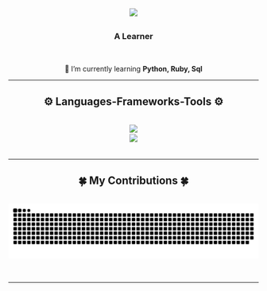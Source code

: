<h1 align="center">
    <img src="https://readme-typing-svg.herokuapp.com/?font=Righteous&size=35&center=true&vCenter=true&width=500&height=70&duration=4000&lines=Hi+There!+👋;+I'm+MH+Raafi!;" />
</h1>

<h3 align="center">A Learner</h3>

<br/>

<div align="center">
 
 🌱 I’m currently learning **Python, Ruby, Sql**

 </div>

 <hr/>

<h2 align="center">⚙️ Languages-Frameworks-Tools ⚙️</h2>
<br/>
<div align="center">
    <img src="https://skillicons.dev/icons?i=html,css,javascript,tailwind,vscode,github,git" />
    <br/>
     <img src="https://skillicons.dev/icons?i=python,ruby,mysql,firebase,aws,powershell,devto,autocad" />
</div>
<br/>
<hr/>

<div align="center">
  <h2>🍀 My Contributions 🍀</h2>
  <br>
  <img align="center" src="https://raw.githubusercontent.com/Platane/snk/output/github-contribution-grid-snake.svg"/>
  
  <br/>
  <br/>
  <br/>
</div>

<hr/>


<div align="center">
    
</div>
